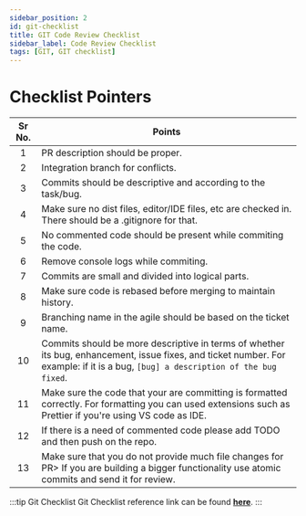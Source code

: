 ```yaml
---
sidebar_position: 2
id: git-checklist
title: GIT Code Review Checklist
sidebar_label: Code Review Checklist
tags: [GIT, GIT checklist]
---
```


# Checklist Pointers

Sr No. | Points |
:----: | ----- |
1 |	PR description should be proper.
2 |	Integration branch for conflicts.
3 |	Commits should be descriptive and according to the task/bug.
4 |	Make sure no dist files, editor/IDE files, etc are checked in. There should be a .gitignore for that.
5 |	No commented code should be present while commiting the code.
6 |	Remove console logs while commiting.
7 |	Commits are small and divided into logical parts.
8 |	Make sure code is rebased before merging to maintain history.
9 |	Branching name in the agile should be based on the ticket name.
10 |	Commits should be more descriptive in terms of whether its bug, enhancement, issue fixes, and ticket number. For example: if it is a bug, `[bug] a description of the bug fixed`.
11 |	Make sure the code that your are committing is formatted correctly. For formatting you  can used extensions such as Prettier if you're using VS code as IDE.
12 |	If there is a need of commented code please add TODO and then push on the repo.
13 |	Make sure that you do not provide much file changes for PR> If you are building a bigger functionality use atomic commits and send it for review. 

:::tip Git Checklist
Git Checklist reference link can be found [**here**](https://docs.google.com/spreadsheets/d/1kbpSVE_ysY8Is5qvuWfCDTTTMp_Wtt5js7FBZzqGODk/edit#gid=1533928750).
:::